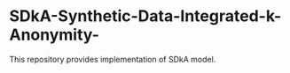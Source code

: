 # SDkA-Synthetic-Data-Integrated-k-Anonymity-
This repository provides implementation of SDkA model.

